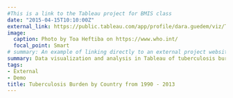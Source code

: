 ```yaml
---
#This is a link to the Tableau project for BMIS class
date: "2015-04-15T10:10:00Z"
external_link: https://public.tableau.com/app/profile/dara.guedem/viz/TuberculosisBurdenbyCountry_0/TuberculosisBurdenbyCountryfrom1990-2013DataSourceWorldHealthOrganization 
image:
  caption: Photo by Toa Heftiba on https://www.who.int/
  focal_point: Smart
# summary: An example of linking directly to an external project website using `external_link`.
summary: Data visualization and analysis in Tableau of tuberculosis burden by country using a dataset downloaded from the World Health Organization ranging from 1990 to 2013. 
tags:
- External
- Demo
title: Tuberculosis Burden by Country from 1990 - 2013
---
```

